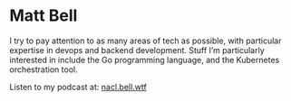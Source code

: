 # Matt Bell

I try to pay attention to as many areas of tech as possible, with particular expertise in devops and backend development. Stuff I’m particularly interested in include the Go programming language, and the Kubernetes orchestration tool.

Listen to my podcast at: [nacl.bell.wtf](https://nacl.bell.wtf/)
